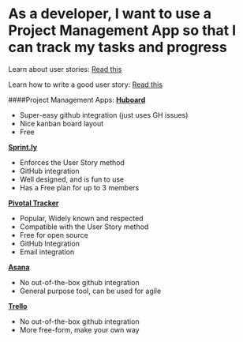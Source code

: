 # As a developer, I want to use a Project Management App so that I can track my tasks and progress

Learn about user stories: [Read this](http://www.mountaingoatsoftware.com/topics/user-stories)

Learn how to write a good user story: [Read this](http://www.mountaingoatsoftware.com/blog/advantages-of-the-as-a-user-i-want-user-story-template)

####Project Management Apps:
[**Huboard**](https://huboard.com/)
  - Super-easy github integration (just uses GH issues)
  - Nice kanban board layout
  - Free

[**Sprint.ly**](https://sprint.ly/)
- Enforces the User Story method
- GitHub integration
- Well designed, and is fun to use
- Has a Free plan for up to 3 members

[**Pivotal Tracker**](http://www.pivotaltracker.com/)
- Popular, Widely known and respected
- Compatible with the User Story method
- Free for open source
- GitHub Integration
- Email integration

[**Asana**](https://asana.com/)
- No out-of-the-box github integration
- General purpose tool, can be used for agile

[**Trello**](https://trello.com/)
- No out-of-the-box github integration
- More free-form, make your own way
